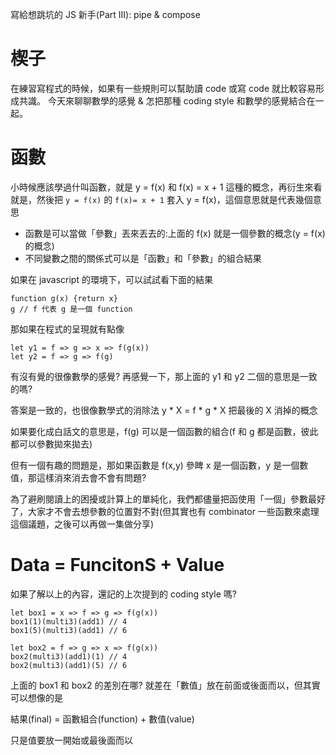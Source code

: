 寫給想跳坑的 JS 新手(Part III): pipe & compose

# 楔子
在練習寫程式的時候，如果有一些規則可以幫助讀 code 或寫 code 就比較容易形成共識。
今天來聊聊數學的感覺 & 怎把那種 coding style 和數學的感覺結合在一起。

# 函數
小時候應該學過什叫函數，就是 y = f(x) 和 f(x) = x + 1 這種的概念，再衍生來看就是，然後把 `y = f(x)` 的 `f(x)= x + 1` 套入 y = f(x)，這個意思就是代表幾個意思
- 函數是可以當做「參數」丟來丟去的:上面的 f(x) 就是一個參數的概念(y = f(x) 的概念)
- 不同變數之間的關係式可以是「函數」和「參數」的組合結果

如果在 javascript 的環境下，可以試試看下面的結果

```
function g(x) {return x}
g // f 代表 g 是一個 function
```

那如果在程式的呈現就有點像

```
let y1 = f => g => x => f(g(x))
let y2 = f => g => f(g)
```

有沒有覺的很像數學的感覺? 再感覺一下，那上面的 y1 和 y2 二個的意思是一致的嗎?

答案是一致的，也很像數學式的消除法 y * X = f * g * X 把最後的 X 消掉的概念

如果要化成白話文的意思是，f(g) 可以是一個函數的組合(f 和 g 都是函數，彼此都可以參數拋來拋去)

但有一個有趣的問題是，那如果函數是 f(x,y) 參睥 x 是一個函數，y 是一個數值，那這樣消來消去會不會有問題?

為了避刷閱讀上的困擾或計算上的單純化，我們都儘量把函使用「一個」參數最好了，大家才不會去想參數的位置對不對(但其實也有 combinator 一些函數來處理這個議題，之後可以再做一集做分享)

# Data = FuncitonS + Value
如果了解以上的內容，還記的上次提到的 coding style 嗎?
```
let box1 = x => f => g => f(g(x))
box1(1)(multi3)(add1) // 4
box1(5)(multi3)(add1) // 6

let box2 = f => g => x => f(g(x))
box2(multi3)(add1)(1) // 4
box2(multi3)(add1)(5) // 6
```
上面的 box1 和 box2 的差別在哪? 就差在「數值」放在前面或後面而以，但其實可以想像的是

結果(final) = 函數組合(function) + 數值(value) 

只是值要放一開始或最後面而以